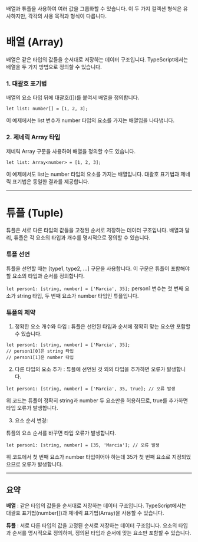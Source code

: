 
배열과 튜플을 사용하여 여러 값을 그룹화할 수 있습니다. 
이 두 가지 컬렉션 형식은 유사하지만, 각각의 사용 목적과 형식이 다릅니다. 

# 배열 (Array)
배열은 같은 타입의 값들을 순서대로 저장하는 데이터 구조입니다. TypeScript에서는 배열을 두 가지 방법으로 정의할 수 있습니다.

### 1. 대괄호 표기법
배열의 요소 타입 뒤에 대괄호([])를 붙여서 배열을 정의합니다.

```let list: number[] = [1, 2, 3];```

이 예제에서는 list 변수가 number 타입의 요소를 가지는 배열임을 나타냅니다.

### 2. 제네릭 Array 타입
제네릭 Array<type> 구문을 사용하여 배열을 정의할 수도 있습니다.

```let list: Array<number> = [1, 2, 3];```

이 예제에서도 list는 number 타입의 요소를 가지는 배열입니다. 대괄호 표기법과 제네릭 표기법은 동일한 결과를 제공합니다.

---

# 튜플 (Tuple)
튜플은 서로 다른 타입의 값들을 고정된 순서로 저장하는 데이터 구조입니다. 배열과 달리, 튜플은 각 요소의 타입과 개수를 명시적으로 정의할 수 있습니다.

### 튜플 선언
튜플을 선언할 때는 [type1, type2, ...] 구문을 사용합니다. 이 구문은 튜플이 포함해야 할 요소의 타입과 순서를 정의합니다.

```let person1: [string, number] = ['Marcia', 35];```
person1 변수는 첫 번째 요소가 string 타입, 두 번째 요소가 number 타입인 튜플입니다.

### 튜플의 제약
1. 정확한 요소 개수와 타입 : 튜플은 선언된 타입과 순서에 정확히 맞는 요소만 포함할 수 있습니다.

```
let person1: [string, number] = ['Marcia', 35];
// person1[0]은 string 타입
// person1[1]은 number 타입
```

2. 다른 타입의 요소 추가 : 튜플에 선언된 것 외의 타입을 추가하면 오류가 발생합니다.

```
let person1: [string, number] = ['Marcia', 35, true]; // 오류 발생
```

위 코드는 튜플이 정확히 string과 number 두 요소만을 허용하므로, true를 추가하면 타입 오류가 발생합니다.

3. 요소 순서 변경:

튜플의 요소 순서를 바꾸면 타입 오류가 발생합니다.

```
let person1: [string, number] = [35, 'Marcia']; // 오류 발생
```
위 코드에서 첫 번째 요소가 number 타입이어야 하는데 35가 첫 번째 요소로 지정되었으므로 오류가 발생합니다.

---

## 요약
**배열** : 같은 타입의 값들을 순서대로 저장하는 데이터 구조입니다. TypeScript에서는 대괄호 표기법(number[])과 제네릭 표기법(Array<number>)을 사용할 수 있습니다.

**튜플** : 서로 다른 타입의 값을 고정된 순서로 저장하는 데이터 구조입니다. 요소의 타입과 순서를 명시적으로 정의하며, 정의된 타입과 순서에 맞는 요소만 포함할 수 있습니다.






